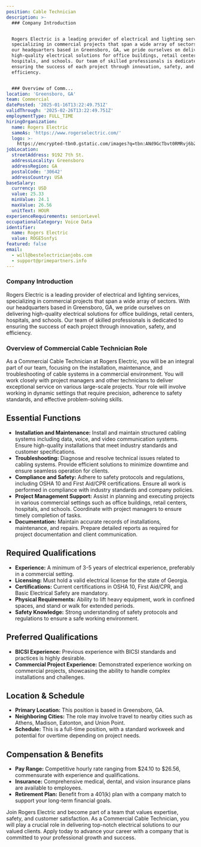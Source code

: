 ```yaml
---
position: Cable Technician
description: >-
  ### Company Introduction


  Rogers Electric is a leading provider of electrical and lighting services,
  specializing in commercial projects that span a wide array of sectors. With
  our headquarters based in Greensboro, GA, we pride ourselves on delivering
  high-quality electrical solutions for office buildings, retail centers,
  hospitals, and schools. Our team of skilled professionals is dedicated to
  ensuring the success of each project through innovation, safety, and
  efficiency.


  ### Overview of Comm...
location: 'Greensboro, GA'
team: Commercial
datePosted: '2025-01-16T13:22:49.751Z'
validThrough: '2025-02-26T13:22:49.751Z'
employmentType: FULL_TIME
hiringOrganization:
  name: Rogers Electric
  sameAs: 'https://www.rogerselectric.com/'
  logo: >-
    https://encrypted-tbn0.gstatic.com/images?q=tbn:ANd9GcTbvt0RMRvj6bZdL81Q6HJeRVl_qflQIGgp9w&s
jobLocation:
  streetAddress: 9192 7th St.
  addressLocality: Greensboro
  addressRegion: GA
  postalCode: '30642'
  addressCountry: USA
baseSalary:
  currency: USD
  value: 25.33
  minValue: 24.1
  maxValue: 26.56
  unitText: HOUR
experienceRequirements: seniorLevel
occupationalCategory: Voice Data
identifier:
  name: Rogers Electric
  value: ROGE5snfyi
featured: false
email:
  - will@bestelectricianjobs.com
  - support@primepartners.info
---
```




### Company Introduction

Rogers Electric is a leading provider of electrical and lighting services, specializing in commercial projects that span a wide array of sectors. With our headquarters based in Greensboro, GA, we pride ourselves on delivering high-quality electrical solutions for office buildings, retail centers, hospitals, and schools. Our team of skilled professionals is dedicated to ensuring the success of each project through innovation, safety, and efficiency.

### Overview of Commercial Cable Technician Role

As a Commercial Cable Technician at Rogers Electric, you will be an integral part of our team, focusing on the installation, maintenance, and troubleshooting of cable systems in a commercial environment. You will work closely with project managers and other technicians to deliver exceptional service on various large-scale projects. Your role will involve working in dynamic settings that require precision, adherence to safety standards, and effective problem-solving skills.

## Essential Functions

- **Installation and Maintenance:** Install and maintain structured cabling systems including data, voice, and video communication systems. Ensure high-quality installations that meet industry standards and customer specifications.
- **Troubleshooting:** Diagnose and resolve technical issues related to cabling systems. Provide efficient solutions to minimize downtime and ensure seamless operation for clients.
- **Compliance and Safety:** Adhere to safety protocols and regulations, including OSHA 10 and First Aid/CPR certifications. Ensure all work is performed in compliance with industry standards and company policies.
- **Project Management Support:** Assist in planning and executing projects in various commercial settings such as office buildings, retail centers, hospitals, and schools. Coordinate with project managers to ensure timely completion of tasks.
- **Documentation:** Maintain accurate records of installations, maintenance, and repairs. Prepare detailed reports as required for project documentation and client communication.

## Required Qualifications

- **Experience:** A minimum of 3-5 years of electrical experience, preferably in a commercial setting.
- **Licensing:** Must hold a valid electrical license for the state of Georgia.
- **Certifications:** Current certifications in OSHA 10, First Aid/CPR, and Basic Electrical Safety are mandatory.
- **Physical Requirements:** Ability to lift heavy equipment, work in confined spaces, and stand or walk for extended periods.
- **Safety Knowledge:** Strong understanding of safety protocols and regulations to ensure a safe working environment.

## Preferred Qualifications

- **BICSI Experience:** Previous experience with BICSI standards and practices is highly desirable.
- **Commercial Project Experience:** Demonstrated experience working on commercial projects, showcasing the ability to handle complex installations and challenges.

## Location & Schedule

- **Primary Location:** This position is based in Greensboro, GA.
- **Neighboring Cities:** The role may involve travel to nearby cities such as Athens, Madison, Eatonton, and Union Point.
- **Schedule:** This is a full-time position, with a standard workweek and potential for overtime depending on project needs.

## Compensation & Benefits

- **Pay Range:** Competitive hourly rate ranging from $24.10 to $26.56, commensurate with experience and qualifications.
- **Insurance:** Comprehensive medical, dental, and vision insurance plans are available to employees.
- **Retirement Plan:** Benefit from a 401(k) plan with a company match to support your long-term financial goals.

Join Rogers Electric and become part of a team that values expertise, safety, and customer satisfaction. As a Commercial Cable Technician, you will play a crucial role in delivering top-notch electrical solutions to our valued clients. Apply today to advance your career with a company that is committed to your professional growth and success.
